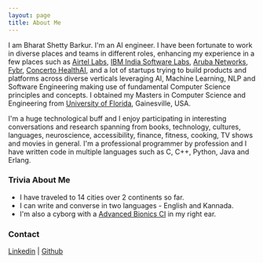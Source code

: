 ```yaml
---
layout: page
title: About Me
---
```


<body class="font-sans antialiased leading-normal tracking-wider bg-cover text-gray-100">
  <div class="max-w-4xl flex items-center h-auto lg:h-screen flex-wrap mx-auto my-32 lg:my-0">
    <div id="profile" class="w-full rounded-lg lg:rounded-l-lg lg:rounded-r-none shadow-2xl opacity-75 mx-6 lg:mx-0 bg-gray-900 p-4 md:p-12 text-center lg:text-left">
      <p class="pt-8 text-xl">I am Bharat Shetty Barkur. I'm an AI engineer. I have been fortunate to work in diverse places and teams in different roles, enhancing my experience in a few places such as <a href="https://www.airtel.in/careers/airtelxlabs/life">Airtel Labs</a>, <a href="https://www.ibm.com/in-en">IBM India Software Labs</a>, <a href="https://www.arubanetworks.com/">Aruba Networks</a>, <a href="https://www.fybr.com/"> Fybr</a>, <a href="https://www.concertohealthai.com/"> Concerto HealthAI</a>, and a lot of startups trying to build products and platforms across diverse verticals leveraging AI, Machine Learning, NLP and Software Engineering making use of fundamental Computer Science principles and concepts. I obtained my Masters in Computer Science and Engineering from <a href="https://www.cise.ufl.edu/">University of Florida</a>, Gainesville, USA.</p>
      <p class="pt-8 text-md">I'm a huge technological buff and I enjoy participating in interesting conversations and research spanning from books, technology, cultures, languages, neuroscience, accessibility, finance, fitness, cooking, TV shows and movies in general. I'm a professional programmer by profession and I have written code in multiple languages such as C, C++, Python, Java and Erlang. </p>

<h3 class="text-4xl font-bold pt-4 lg:pt-0">Trivia About Me</h3>
<ul>
<li> I have traveled to 14 cities over 2 continents so far.</li>
<li> I can write and converse in two languages - English and Kannada. </li>
<li> I'm also a cyborg with a <a href="https://cochlearcyborg.wordpress.com/">Advanced Bionics CI</a> in my right ear.</li>
</ul>
	
<h3 class="text-4xl font-bold pt-4 lg:pt-0">Contact</h3>
<a class="link" href="https://www.linkedin.com/in/bharat-shetty-barkur-8111511" data-tippy-content="linkedin.com/in/bharat-shetty-barkur-8111511">Linkedin</a> |  				<a class="link" href="https://github.com/bsbarkur" data-tippy-content="@bsbarkur">Github</a> 
	
	

